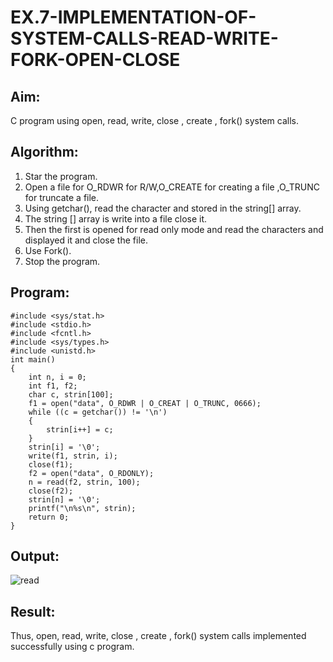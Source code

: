 # EX.7-IMPLEMENTATION-OF-SYSTEM-CALLS-READ-WRITE-FORK-OPEN-CLOSE
## Aim:
C program using open, read, write, close , create , fork() system calls.
## Algorithm:
1. Star the program.
2. Open a file for O_RDWR for R/W,O_CREATE for creating a file ,O_TRUNC for truncate a file.
3. Using getchar(), read the character and stored in the string[] array.
4. The string [] array is write into a file close it.
5. Then the first is opened for read only mode and read the characters and displayed it and close the file.
6. Use Fork().
7. Stop the program.
## Program:
```
#include <sys/stat.h>
#include <stdio.h>
#include <fcntl.h>
#include <sys/types.h>
#include <unistd.h>
int main()
{
    int n, i = 0;
    int f1, f2;
    char c, strin[100];
    f1 = open("data", O_RDWR | O_CREAT | O_TRUNC, 0666);
    while ((c = getchar()) != '\n')
    {
        strin[i++] = c;
    }
    strin[i] = '\0';
    write(f1, strin, i);
    close(f1);
    f2 = open("data", O_RDONLY);
    n = read(f2, strin, 100);
    close(f2);
    strin[n] = '\0';
    printf("\n%s\n", strin);
    return 0;
}
```
## Output:
![read](https://github.com/balar2004/EX.7-IMPLEMENTATION-OF-SYSTEM-CALLS-READ-WRITE-FORK-OPEN-CLOSE/assets/118791778/04b95ed8-0668-46f3-8c20-a1694981e134)
## Result:
Thus, open, read, write, close , create , fork() system calls implemented successfully using c
program.
